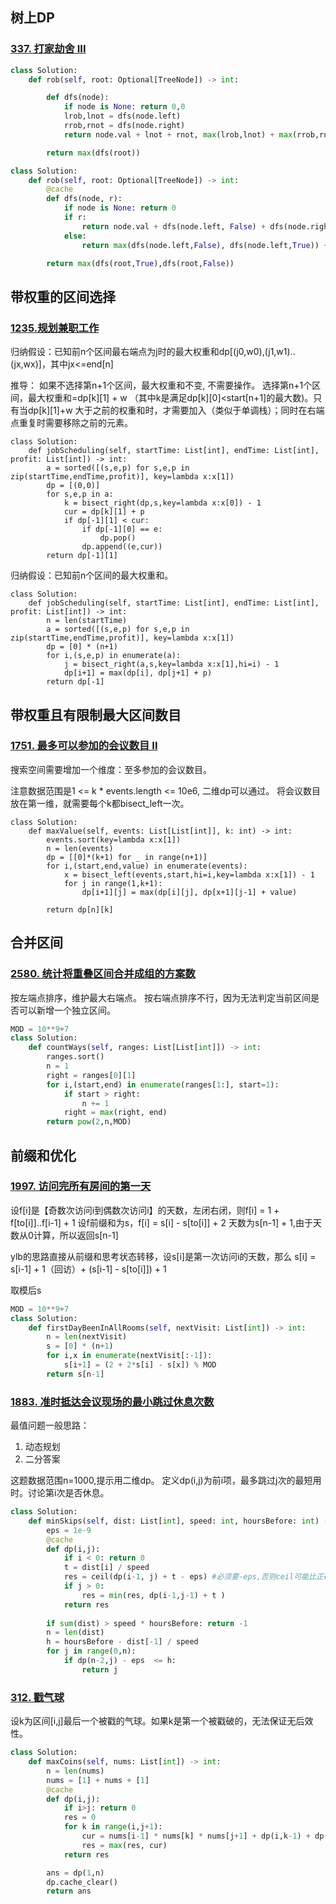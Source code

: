 

## 树上DP

### [337. 打家劫舍 III](https://leetcode.cn/problems/house-robber-iii/description/)

```py
class Solution:
    def rob(self, root: Optional[TreeNode]) -> int:

        def dfs(node):
            if node is None: return 0,0
            lrob,lnot = dfs(node.left)
            rrob,rnot = dfs(node.right)
            return node.val + lnot + rnot, max(lrob,lnot) + max(rrob,rnot)

        return max(dfs(root))
```

```py
class Solution:
    def rob(self, root: Optional[TreeNode]) -> int:
        @cache
        def dfs(node, r):
            if node is None: return 0
            if r:
                return node.val + dfs(node.left, False) + dfs(node.right, False)
            else:
                return max(dfs(node.left,False), dfs(node.left,True)) + max(dfs(node.right,False),dfs(node.right,True))

        return max(dfs(root,True),dfs(root,False))
```

## 带权重的区间选择

### [1235.规划兼职工作](https://leetcode.cn/problems/maximum-profit-in-job-scheduling/description/?envType=daily-question&envId=2024-05-04)


归纳假设：已知前n个区间最右端点为j时的最大权重和dp[(j0,w0),(j1,w1)..(jx,wx)]，其中jx<=end[n]

推导：
如果不选择第n+1个区间，最大权重和不变, 不需要操作。
选择第n+1个区间，最大权重和=dp[k][1] + w （其中k是满足dp[k][0]<start[n+1]的最大数)。只有当dp[k][1]+w 大于之前的权重和时，才需要加入（类似于单调栈）；同时在右端点重复时需要移除之前的元素。
```
class Solution:
    def jobScheduling(self, startTime: List[int], endTime: List[int], profit: List[int]) -> int:
        a = sorted([(s,e,p) for s,e,p in zip(startTime,endTime,profit)], key=lambda x:x[1])
        dp = [(0,0)]
        for s,e,p in a:
            k = bisect_right(dp,s,key=lambda x:x[0]) - 1
            cur = dp[k][1] + p
            if dp[-1][1] < cur:
                if dp[-1][0] == e:
                    dp.pop()
                dp.append((e,cur))
        return dp[-1][1]
```

归纳假设：已知前n个区间的最大权重和。
```
class Solution:
    def jobScheduling(self, startTime: List[int], endTime: List[int], profit: List[int]) -> int:
        n = len(startTime)
        a = sorted([(s,e,p) for s,e,p in zip(startTime,endTime,profit)], key=lambda x:x[1])
        dp = [0] * (n+1)
        for i,(s,e,p) in enumerate(a):
            j = bisect_right(a,s,key=lambda x:x[1],hi=i) - 1
            dp[i+1] = max(dp[i], dp[j+1] + p)
        return dp[-1]
```


## 带权重且有限制最大区间数目

### [1751. 最多可以参加的会议数目 II](https://leetcode.cn/problems/maximum-number-of-events-that-can-be-attended-ii/description/)

搜索空间需要增加一个维度：至多参加的会议数目。

注意数据范围是1 <= k * events.length <= 10e6, 二维dp可以通过。
将会议数目放在第一维，就需要每个k都bisect_left一次。
```
class Solution:
    def maxValue(self, events: List[List[int]], k: int) -> int:
        events.sort(key=lambda x:x[1])
        n = len(events)
        dp = [[0]*(k+1) for _ in range(n+1)]
        for i,(start,end,value) in enumerate(events):
            x = bisect_left(events,start,hi=i,key=lambda x:x[1]) - 1
            for j in range(1,k+1):
                dp[i+1][j] = max(dp[i][j], dp[x+1][j-1] + value)

        return dp[n][k]
```

## 合并区间

### [2580. 统计将重叠区间合并成组的方案数](https://leetcode.cn/problems/count-ways-to-group-overlapping-ranges/description/)

按左端点排序，维护最大右端点。 
按右端点排序不行，因为无法判定当前区间是否可以新增一个独立区间。
```py
MOD = 10**9+7
class Solution:
    def countWays(self, ranges: List[List[int]]) -> int:
        ranges.sort()
        n = 1
        right = ranges[0][1]
        for i,(start,end) in enumerate(ranges[1:], start=1):
            if start > right:
                n += 1
            right = max(right, end)
        return pow(2,n,MOD)
```

## 前缀和优化

### [1997. 访问完所有房间的第一天](https://leetcode.cn/problems/first-day-where-you-have-been-in-all-the-rooms/description/)

设f[i]是【奇数次访问i到偶数次访问i】的天数，左闭右闭，则f[i] = 1 + f[to[i]]..f[i-1] + 1
设f前缀和为s，f[i] = s[i] - s[to[i]] + 2
天数为s[n-1] + 1,由于天数从0计算，所以返回s[n-1]

ylb的思路直接从前缀和思考状态转移，设s[i]是第一次访问i的天数，那么
s[i] = s[i-1] + 1（回访）+ (s[i-1] - s[to[i]]) + 1

取模后s
```py
MOD = 10**9+7
class Solution:
    def firstDayBeenInAllRooms(self, nextVisit: List[int]) -> int:
        n = len(nextVisit)
        s = [0] * (n+1)
        for i,x in enumerate(nextVisit[:-1]):
            s[i+1] = (2 + 2*s[i] - s[x]) % MOD
        return s[n-1]
```

### [1883\. 准时抵达会议现场的最小跳过休息次数](https://leetcode.cn/problems/minimum-skips-to-arrive-at-meeting-on-time/)

最值问题一般思路：
1. 动态规划 
2. 二分答案
   
这题数据范围n=1000,提示用二维dp。
定义dp(i,j)为前i项，最多跳过j次的最短用时。讨论第i次是否休息。

```py
class Solution:
    def minSkips(self, dist: List[int], speed: int, hoursBefore: int) -> int:
        eps = 1e-9
        @cache
        def dp(i,j):
            if i < 0: return 0
            t = dist[i] / speed
            res = ceil(dp(i-1, j) + t - eps) #必须要-eps,否则ceil可能比正确值大1
            if j > 0:
                res = min(res, dp(i-1,j-1) + t )
            return res
        
        if sum(dist) > speed * hoursBefore: return -1
        n = len(dist)
        h = hoursBefore - dist[-1] / speed
        for j in range(0,n):
            if dp(n-2,j) - eps  <= h:
                return j 
```


### [312\. 戳气球](https://leetcode.cn/problems/burst-balloons/)

设k为区间[i,j]最后一个被戳的气球。如果k是第一个被戳破的，无法保证无后效性。

```py
class Solution:
    def maxCoins(self, nums: List[int]) -> int:
        n = len(nums)
        nums = [1] + nums + [1]
        @cache
        def dp(i,j):
            if i>j: return 0
            res = 0
            for k in range(i,j+1):
                cur = nums[i-1] * nums[k] * nums[j+1] + dp(i,k-1) + dp(k+1,j)
                res = max(res, cur)
            return res

        ans = dp(1,n)
        dp.cache_clear()
        return ans
```





